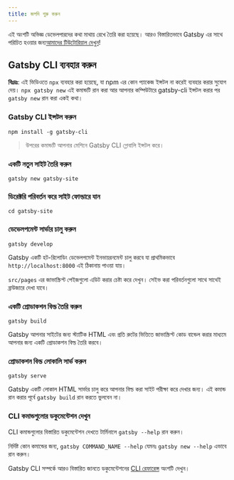 ```yaml
---
title: জলদি শুরু করুন
---
```


এই অংশটি অভিজ্ঞ ডেভেলপারদের কথা মাথায় রেখে তৈরি করা হয়েছে। আরও বিস্তারিতভাবে Gatsby এর সাথে পরিচিত হওয়ার জন্য[আমাদের টিউটোরিয়াল দেখুন](/tutorial/)!

## Gatsby CLI ব্যবহার করুন

<EggheadEmbed
  lessonLink="https://egghead.io/lessons/gatsby-quick-start-with-gatsby-create-develop-and-build-gatsby-sites-from-the-command-line"
  lessonTitle="Quick Start with Gatsby: Create, Develop, and Build Gatsby Sites From the Command Line"
/>

**বিঃদ্রঃ**: এই ভিডিওতে `npx` ব্যবহার করা হয়েছে, যা npm এর কোন প্যাকেজ ইন্সটল না করেই ব্যবহার করার সুযোগ দেয়। `npx gatsby new` এই কমান্ডটি রান করা আর আপনার কম্পিউটারে gatsby-cli ইন্সটল করার পর `gatsby new` রান করা একই কথা।

### Gatsby CLI ইন্সটল করুন

```shell
npm install -g gatsby-cli
```

> উপরের কমান্ডটি আপনার মেশিনে Gatsby CLI গ্লোবালি ইন্সটল করে।

### একটি নতুন সাইট তৈরি করুন

```shell
gatsby new gatsby-site
```

### ডিরেক্টরি পরিবর্তন করে সাইট ফোল্ডারে যান

```shell
cd gatsby-site
```

### ডেভেলপমেন্ট সার্ভার চালু করুন

```shell
gatsby develop
```

Gatsby একটি হট-রিলোডিং ডেভেলপমেন্ট ইনভায়রনমেন্ট চালু করবে যা প্রাথমিকভাবে `http://localhost:8000` এই ঠিকানায় পাওয়া যায়।

`src/pages` এর জাভাস্ক্রিপ্ট পেইজগুলো এডিট করার চেষ্টা করে দেখুন। সেইভ করা পরিবর্তনগুলো সাথে সাথেই ব্রাউজারে দেখা যাবে।

### একটি প্রোডাকশন বিল্ড তৈরি করুন

```shell
gatsby build
```

Gatsby আপনার সাইটের জন্য স্ট্যাটিক HTML এবং প্রতি রুটের ভিত্তিতে জাভাস্ক্রিপ্ট কোড বান্ডেল করার মাধ্যমে আপনার জন্য একটি প্রোডাকশন বিল্ড তৈরি করবে।

### প্রোডাকশন বিল্ড লোকালি সার্ভ করুন

```shell
gatsby serve
```

Gatsby একটি লোকাল HTML সার্ভার চালু করে আপনার বিল্ড করা সাইট পরীক্ষা করে দেখার জন্য। এই কমান্ড রান করার পূর্বে `gatsby build` রান করতে ভুলবেন না।

### CLI কমান্ডগুলোর ডকুমেন্টেশন দেখুন

CLI কমান্ডগুলোর বিস্তারিত ডকুমেন্টেশন দেখতে টার্মিনালে `gatsby --help` রান করুন।

নির্দিষ্ট কোন কমান্ডের জন্য, `gatsby COMMAND_NAME --help` যেমনঃ `gatsby new --help` এভাবে রান করুন।

Gatsby CLI সম্পর্কে আরও বিস্তারিত জানতে ডকুমেন্টেশনের [CLI রেফারেন্স](/docs/gatsby-cli/) অংশটি দেখুন।

